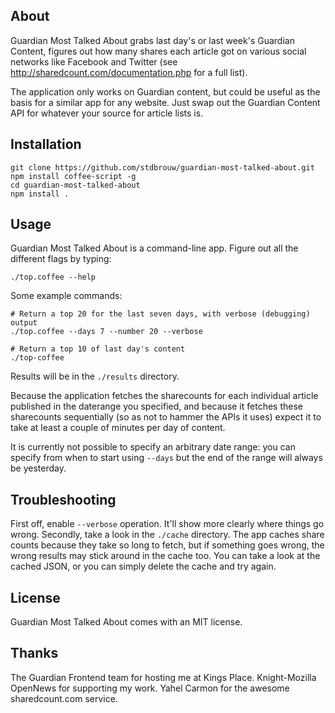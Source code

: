 ## About

Guardian Most Talked About grabs last day's or last week's Guardian Content, figures out how many shares each article got on various social networks like Facebook and Twitter (see http://sharedcount.com/documentation.php for a full list).

The application only works on Guardian content, but could be useful as the basis 
for a similar app for any website. Just swap out the Guardian Content API for 
whatever your source for article lists is.

## Installation

    git clone https://github.com/stdbrouw/guardian-most-talked-about.git
    npm install coffee-script -g
    cd guardian-most-talked-about
    npm install .

## Usage

Guardian Most Talked About is a command-line app. Figure out all the different flags
by typing: 

    ./top.coffee --help

Some example commands: 

    # Return a top 20 for the last seven days, with verbose (debugging) output
    ./top.coffee --days 7 --number 20 --verbose

    # Return a top 10 of last day's content
    ./top-coffee

Results will be in the `./results` directory.

Because the application fetches the sharecounts for each individual article published in the daterange you specified, and because it fetches these sharecounts sequentially (so as not to hammer the APIs it uses) expect it to take at least a couple of minutes per day of content.

It is currently not possible to specify an arbitrary date range: you can specify from when to
start using `--days` but the end of the range will always be yesterday.

## Troubleshooting

First off, enable `--verbose` operation. It'll show more clearly where things go wrong.
Secondly, take a look in the `./cache` directory. The app caches share counts because 
they take so long to fetch, but if something goes wrong, the wrong results may stick 
around in the cache too. You can take a look at the cached JSON, or you can simply delete
the cache and try again.

## License

Guardian Most Talked About comes with an MIT license.

## Thanks

The Guardian Frontend team for hosting me at Kings Place.
Knight-Mozilla OpenNews for supporting my work.
Yahel Carmon for the awesome sharedcount.com service.